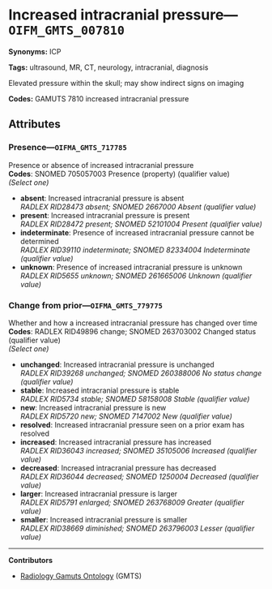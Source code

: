 # Increased intracranial pressure—`OIFM_GMTS_007810`

**Synonyms:** ICP

**Tags:** ultrasound, MR, CT, neurology, intracranial, diagnosis

Elevated pressure within the skull; may show indirect signs on imaging

**Codes:** GAMUTS 7810 increased intracranial pressure

## Attributes

### Presence—`OIFMA_GMTS_717785`

Presence or absence of increased intracranial pressure  
**Codes**: SNOMED 705057003 Presence (property) (qualifier value)  
*(Select one)*

- **absent**: Increased intracranial pressure is absent  
_RADLEX RID28473 absent; SNOMED 2667000 Absent (qualifier value)_
- **present**: Increased intracranial pressure is present  
_RADLEX RID28472 present; SNOMED 52101004 Present (qualifier value)_
- **indeterminate**: Presence of increased intracranial pressure cannot be determined  
_RADLEX RID39110 indeterminate; SNOMED 82334004 Indeterminate (qualifier value)_
- **unknown**: Presence of increased intracranial pressure is unknown  
_RADLEX RID5655 unknown; SNOMED 261665006 Unknown (qualifier value)_

### Change from prior—`OIFMA_GMTS_779775`

Whether and how a increased intracranial pressure has changed over time  
**Codes**: RADLEX RID49896 change; SNOMED 263703002 Changed status (qualifier value)  
*(Select one)*

- **unchanged**: Increased intracranial pressure is unchanged  
_RADLEX RID39268 unchanged; SNOMED 260388006 No status change (qualifier value)_
- **stable**: Increased intracranial pressure is stable  
_RADLEX RID5734 stable; SNOMED 58158008 Stable (qualifier value)_
- **new**: Increased intracranial pressure is new  
_RADLEX RID5720 new; SNOMED 7147002 New (qualifier value)_
- **resolved**: Increased intracranial pressure seen on a prior exam has resolved  
- **increased**: Increased intracranial pressure has increased  
_RADLEX RID36043 increased; SNOMED 35105006 Increased (qualifier value)_
- **decreased**: Increased intracranial pressure has decreased  
_RADLEX RID36044 decreased; SNOMED 1250004 Decreased (qualifier value)_
- **larger**: Increased intracranial pressure is larger  
_RADLEX RID5791 enlarged; SNOMED 263768009 Greater (qualifier value)_
- **smaller**: Increased intracranial pressure is smaller  
_RADLEX RID38669 diminished; SNOMED 263796003 Lesser (qualifier value)_

---

**Contributors**

- [Radiology Gamuts Ontology](https://gamuts.net/) (GMTS)